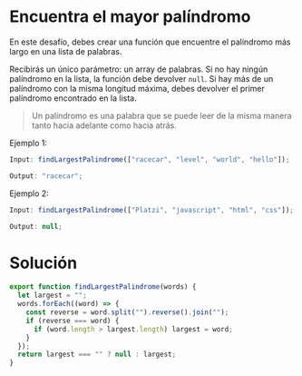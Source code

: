 # Encuentra el mayor palíndromo

En este desafío, debes crear una función que encuentre el palíndromo más largo en una lista de palabras.

Recibirás un único parámetro: un array de palabras. Si no hay ningún palíndromo en la lista, la función debe devolver `null`. Si hay más de un palíndromo con la misma longitud máxima, debes devolver el primer palíndromo encontrado en la lista.

> Un palíndromo es una palabra que se puede leer de la misma manera tanto hacia adelante como hacia atrás.

Ejemplo 1:

```javascript
Input: findLargestPalindrome(["racecar", "level", "world", "hello"]);

Output: "racecar";
```

Ejemplo 2:

```javascript
Input: findLargestPalindrome(["Platzi", "javascript", "html", "css"]);

Output: null;
```

# Solución

```javascript
export function findLargestPalindrome(words) {
  let largest = "";
  words.forEach((word) => {
    const reverse = word.split("").reverse().join("");
    if (reverse === word) {
      if (word.length > largest.length) largest = word;
    }
  });
  return largest === "" ? null : largest;
}
```

